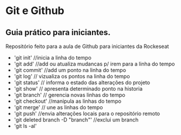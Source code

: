 # Git e Github

## Guia prático para iniciantes.

Repositório feito para a aula de Github para iniciantes da Rockeseat

- 'git init' //inicia a linha do tempo
- 'git add' //add ou atualiza mudancas p/ irem para a linha do tempo
- 'git commit' //add um ponto na linha do tempo
- 'git log' // vizualiza os pontos na linha do tempo
- 'git status' // informa o estado das alterações do projeto
- 'git show' // apresenta determinado ponto na historia
- 'git branch' // gerencia novas linhas do tempo
- 'git checkout' //manipula as linhas do tempo
- 'git merge' // une as linhas do tempo
- 'git push' //envia alterações locais para o repositório remoto
-  'git deleted branch -D "branch"' //exclui um branch
- 'git ls -al'
